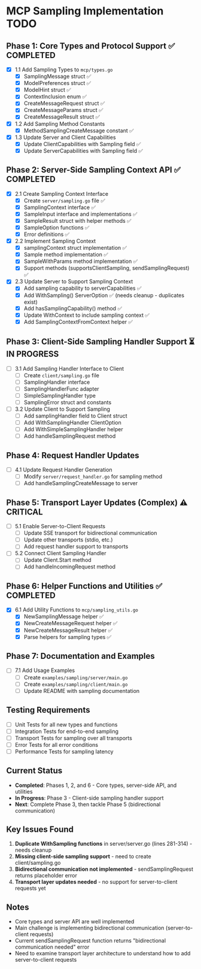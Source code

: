 # MCP Sampling Implementation TODO

## Phase 1: Core Types and Protocol Support ✅ COMPLETED
- [x] 1.1 Add Sampling Types to `mcp/types.go`
  - [x] SamplingMessage struct ✅
  - [x] ModelPreferences struct ✅
  - [x] ModelHint struct ✅
  - [x] ContextInclusion enum ✅
  - [x] CreateMessageRequest struct ✅
  - [x] CreateMessageParams struct ✅
  - [x] CreateMessageResult struct ✅
- [x] 1.2 Add Sampling Method Constants
  - [x] MethodSamplingCreateMessage constant ✅
- [x] 1.3 Update Server and Client Capabilities
  - [x] Update ClientCapabilities with Sampling field ✅
  - [x] Update ServerCapabilities with Sampling field ✅

## Phase 2: Server-Side Sampling Context API ✅ COMPLETED
- [x] 2.1 Create Sampling Context Interface
  - [x] Create `server/sampling.go` file ✅
  - [x] SamplingContext interface ✅
  - [x] SampleInput interface and implementations ✅
  - [x] SampleResult struct with helper methods ✅
  - [x] SampleOption functions ✅
  - [x] Error definitions ✅
- [x] 2.2 Implement Sampling Context
  - [x] samplingContext struct implementation ✅
  - [x] Sample method implementation ✅
  - [x] SampleWithParams method implementation ✅
  - [x] Support methods (supportsClientSampling, sendSamplingRequest) ✅
- [x] 2.3 Update Server to Support Sampling Context
  - [x] Add sampling capability to serverCapabilities ✅
  - [x] Add WithSampling() ServerOption ✅ (needs cleanup - duplicates exist)
  - [x] Add hasSamplingCapability() method ✅
  - [x] Update WithContext to include sampling context ✅
  - [x] Add SamplingContextFromContext helper ✅

## Phase 3: Client-Side Sampling Handler Support ⏳ IN PROGRESS
- [ ] 3.1 Add Sampling Handler Interface to Client
  - [ ] Create `client/sampling.go` file
  - [ ] SamplingHandler interface
  - [ ] SamplingHandlerFunc adapter
  - [ ] SimpleSamplingHandler type
  - [ ] SamplingError struct and constants
- [ ] 3.2 Update Client to Support Sampling
  - [ ] Add samplingHandler field to Client struct
  - [ ] Add WithSamplingHandler ClientOption
  - [ ] Add WithSimpleSamplingHandler helper
  - [ ] Add handleSamplingRequest method

## Phase 4: Request Handler Updates
- [ ] 4.1 Update Request Handler Generation
  - [ ] Modify `server/request_handler.go` for sampling method
  - [ ] Add handleSamplingCreateMessage to server

## Phase 5: Transport Layer Updates (Complex) ⚠️ CRITICAL
- [ ] 5.1 Enable Server-to-Client Requests
  - [ ] Update SSE transport for bidirectional communication
  - [ ] Update other transports (stdio, etc.)
  - [ ] Add request handler support to transports
- [ ] 5.2 Connect Client Sampling Handler
  - [ ] Update Client.Start method
  - [ ] Add handleIncomingRequest method

## Phase 6: Helper Functions and Utilities ✅ COMPLETED
- [x] 6.1 Add Utility Functions to `mcp/sampling_utils.go`
  - [x] NewSamplingMessage helper ✅
  - [x] NewCreateMessageRequest helper ✅
  - [x] NewCreateMessageResult helper ✅
  - [x] Parse helpers for sampling types ✅

## Phase 7: Documentation and Examples
- [ ] 7.1 Add Usage Examples
  - [ ] Create `examples/sampling/server/main.go`
  - [ ] Create `examples/sampling/client/main.go`
  - [ ] Update README with sampling documentation

## Testing Requirements
- [ ] Unit Tests for all new types and functions
- [ ] Integration Tests for end-to-end sampling
- [ ] Transport Tests for sampling over all transports
- [ ] Error Tests for all error conditions
- [ ] Performance Tests for sampling latency

## Current Status
- **Completed**: Phases 1, 2, and 6 - Core types, server-side API, and utilities
- **In Progress**: Phase 3 - Client-side sampling handler support
- **Next**: Complete Phase 3, then tackle Phase 5 (bidirectional communication)

## Key Issues Found
1. **Duplicate WithSampling functions** in server/server.go (lines 281-314) - needs cleanup
2. **Missing client-side sampling support** - need to create client/sampling.go
3. **Bidirectional communication not implemented** - sendSamplingRequest returns placeholder error
4. **Transport layer updates needed** - no support for server-to-client requests yet

## Notes
- Core types and server API are well implemented
- Main challenge is implementing bidirectional communication (server-to-client requests)
- Current sendSamplingRequest function returns "bidirectional communication needed" error
- Need to examine transport layer architecture to understand how to add server-to-client requests